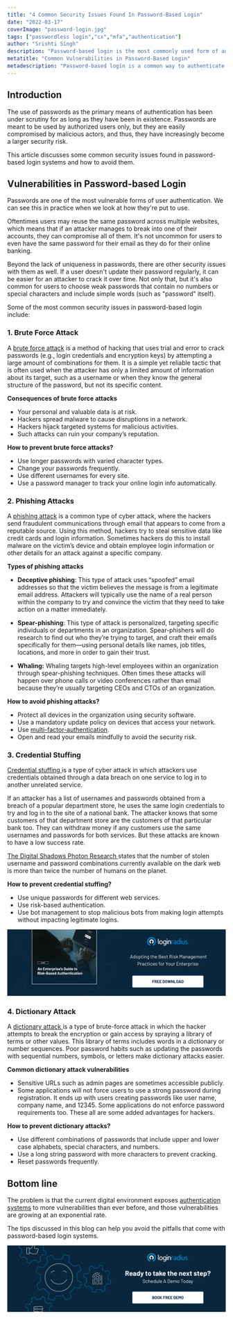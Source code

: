 ```yaml
---
title: "4 Common Security Issues Found In Password-Based Login"
date: "2022-03-17"
coverImage: "password-login.jpg"
tags: ["passwordless login","cx","mfa","authentication"]
author: "Srishti Singh"
description: "Password-based login is the most commonly used form of authentication, but it's not always the most secure. This blog covers some of the common security issues found in password-based login systems and how to avoid them."
metatitle: "Common Vulnerabilities in Password-Based Login"
metadescription: "Password-based login is a common way to authenticate to a system, but it doesn't always offer strong security. Learn some tips to avoid the vulnerabilities."
---
```

## Introduction  

The use of passwords as the primary means of authentication has been under scrutiny for as long as they have been in existence. Passwords are meant to be used by authorized users only, but they are easily compromised by malicious actors, and thus, they have increasingly become a larger security risk.

This article discusses some common security issues found in password-based login systems and how to avoid them.

## Vulnerabilities in Password-based Login

Passwords are one of the most vulnerable forms of user authentication. We can see this in practice when we look at how they're put to use. 

Oftentimes users may reuse the same password across multiple websites, which means that if an attacker manages to break into one of their accounts, they can compromise all of them. It's not uncommon for users to even have the same password for their email as they do for their online banking.

Beyond the lack of uniqueness in passwords, there are other security issues with them as well. If a user doesn't update their password regularly, it can be easier for an attacker to crack it over time. Not only that, but it's also common for users to choose weak passwords that contain no numbers or special characters and include simple words (such as "password" itself).

Some of the most common security issues in password-based login include:

### 1. Brute Force Attack

A [brute force attack](https://www.loginradius.com/blog/identity/brute-force-lockout/) is a method of hacking that uses trial and error to crack passwords (e.g., login credentials and encryption keys) by attempting a large amount of combinations for them. It is a simple yet reliable tactic that is often used when the attacker has only a limited amount of information about its target, such as a username or when they know the general structure of the password, but not its specific content.

**Consequences of brute force attacks**

* Your personal and valuable data is at risk.
* Hackers spread malware to cause disruptions in a network.
* Hackers hijack targeted systems for malicious activities. 
* Such attacks can ruin your company’s reputation. 

**How  to prevent brute force attacks?**

* Use longer passwords with varied character types.
* Change your passwords frequently.
* Use different usernames for every site.
* Use a password manager to track your online login info automatically.

### 2. Phishing Attacks 

A [phishing attack](https://www.loginradius.com/blog/identity/phishing-for-identity/) is a common type of cyber attack, where the hackers send fraudulent communications through email that appears to come from a reputable source. Using this method, hackers try to steal sensitive data like credit cards and login information. Sometimes hackers do this to install malware on the victim’s device and obtain employee login information or other details for an attack against a specific company. 

**Types of phishing attacks**

* **Deceptive phishing**: This type of attack uses “spoofed” email addresses so that the victim believes the message is from a legitimate email address. Attackers will typically use the name of a real person within the company to try and convince the victim that they need to take action on a matter immediately.

* **Spear-phishing**: This type of attack is personalized, targeting specific individuals or departments in an organization. Spear-phishers will do research to find out who they’re trying to target, and craft their emails specifically for them—using personal details like names, job titles, locations, and more in order to gain their trust. 

* **Whaling:** Whaling targets high-level employees within an organization through spear-phishing techniques. Often times these attacks will happen over phone calls or video conferences rather than email because they’re usually targeting CEOs and CTOs of an organization.

**How to avoid phishing attacks?**

* Protect all devices in the organization using security software.
* Use a mandatory update policy on devices that access your network.
* Use [multi-factor-authentication](https://www.loginradius.com/multi-factor-authentication/).
* Open and read your emails mindfully to avoid the security risk.

### 3. Credential Stuffing 

[Credential stuffing ](https://www.loginradius.com/blog/identity/prevent-credential-stuffing-attacks/)is a type of cyber attack in which attackers use credentials obtained through a data breach on one service to log in to another unrelated service.

If an attacker has a list of usernames and passwords obtained from a breach of a popular department store, he uses the same login credentials to try and log in to the site of a national bank. The attacker knows that some customers of that department store are the customers of that particular bank too. They can withdraw money if any customers use the same usernames and passwords for both services. But these attacks are known to have a low success rate.

[The Digital Shadows Photon Research ](https://www.cpomagazine.com/cyber-security/digital-shadows-researchers-say-over-15-billion-stolen-passwords-are-circulating-on-the-dark-web/)states that the number of stolen username and password combinations currently available on the dark web is more than twice the number of humans on the planet. 

**How to prevent credential stuffing?**

* Use unique passwords for different  web services.
* Use risk-based  authentication.
* Use bot management to stop malicious bots from making login attempts without impacting legitimate logins. 

[![GD-to-RBA](GD-to-RBA.png)](https://www.loginradius.com/resource/an-enterprises-guide-to-risk-based-authentication/)

### 4. Dictionary Attack

A [dictionary attack ](https://www.loginradius.com/blog/identity/password-spraying/)is a type of brute-force attack in which the hacker attempts to break the encryption or gain access by spraying a library of terms or other values. This library of terms includes words in a dictionary or number sequences. Poor password habits such as updating the passwords with sequential numbers, symbols, or letters make dictionary attacks easier.

**Common dictionary attack vulnerabilities**

* Sensitive URLs such as admin pages are sometimes accessible publicly.
* Some applications will not force users to use a strong password during registration. It ends up with users creating passwords like user name, company name, and 12345. Some applications do not enforce password requirements too. These all are some added advantages for hackers.

**How to prevent dictionary attacks?**

* Use different combinations of passwords that include upper and lower case alphabets, special characters, and numbers.
* Use a long string password with more characters to prevent cracking.
* Reset passwords frequently.

## Bottom line

The problem is that the current digital environment exposes [authentication systems](https://www.loginradius.com/authentication/) to more vulnerabilities than ever before, and those vulnerabilities are growing at an exponential rate.

The tips discussed in this blog can help you avoid the pitfalls that come with password-based login systems.

[![book-a-free-demo-loginradius](../../assets/book-a-demo-loginradius.png)](https://www.loginradius.com/book-a-demo/)
